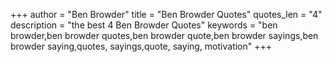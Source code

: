+++
author = "Ben Browder"
title = "Ben Browder Quotes"
quotes_len = "4"
description = "the best 4 Ben Browder Quotes"
keywords = "ben browder,ben browder quotes,ben browder quote,ben browder sayings,ben browder saying,quotes, sayings,quote, saying, motivation"
+++
